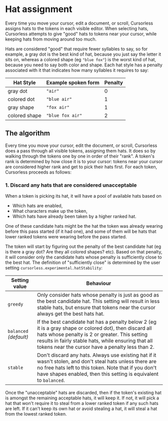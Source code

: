# Hat assignment

Every time you move your cursor, edit a document, or scroll, Cursorless assigns hats to the tokens in each visible editor. When selecting hats, Cursorless attempts to give "good" hats to tokens near your cursor, while keeping hats from moving around too much.

Hats are considered "good" that require fewer syllables to say, so for example, a gray dot is the best kind of hat, because you just say the letter it sits on, whereas a colored shape (eg `"blue fox"`) is the worst kind of hat, because you need to say both color and shape. Each hat style has a penalty associated with it that indicates how many syllables it requires to say:

| Hat Style     | Example spoken form | Penalty |
| ------------- | ------------------- | ------- |
| gray dot      | `"air"`             | 0       |
| colored dot   | `"blue air"`        | 1       |
| gray shape    | `"fox air"`         | 1       |
| colored shape | `"blue fox air"`    | 2       |

## The algorithm

Every time you move your cursor, edit the document, or scroll, Cursorless does a pass through all visible tokens, assigning them hats. It does so by walking through the tokens one by one in order of their "rank". A token's rank is determined by how close it is to your cursor: tokens near your cursor are considered higher rank and get to pick their hats first. For each token, Cursorless proceeds as follows:

### 1. Discard any hats that are considered unacceptable

When a token is picking its hat, it will have a pool of available hats based on

- Which hats are enabled,
- What characters make up the token,
- Which hats have already been taken by a higher ranked hat.

One of these candidate hats might be the hat the token was already wearing before this pass started (if it had one), and some of them will be hats that lower ranked tokens were wearing before the pass started.

The token will start by figuring out the penalty of the best candidate hat (eg is there a gray dot? Are they all colored shapes? etc). Based on that penalty, it will consider only the candidate hats whose penalty is sufficiently close to the best hat. The definition of "sufficiently close" is determined by the user setting `cursorless.experimental.hatStability`:

| Setting value          | Behaviour                                                                                                                                                                                                                                                           |
| ---------------------- | ------------------------------------------------------------------------------------------------------------------------------------------------------------------------------------------------------------------------------------------------------------------- |
| `greedy`               | Only consider hats whose penalty is just as good as the best candidate hat. This setting will result in less stable hats, but ensure that tokens near the cursor always get the best hats hat.                                                                      |
| `balanced` _(default)_ | If the best candidate hat has a penalty below 2 (eg it is a gray shape or colored dot), then discard all hats whose penalty is 2 or greater. This setting results in fairly stable hats, while ensuring that all tokens near the cursor have a penalty less than 2. |
| `stable`               | Don't discard any hats. Always use existing hat if it wasn't stolen, and don't steal hats unless there are no free hats left to this token. Note that if you don't have shapes enabled, then this setting is equivalent to `balanced`.                              |

Once the "unacceptable" hats are discarded, then if the token's existing hat is amongst the remaining acceptable hats, it will keep it. If not, it will pick a hat that won't require it to steal from a lower ranked token if any such hats are left. If it can't keep its own hat or avoid stealing a hat, it will steal a hat from the lowest ranked token.

